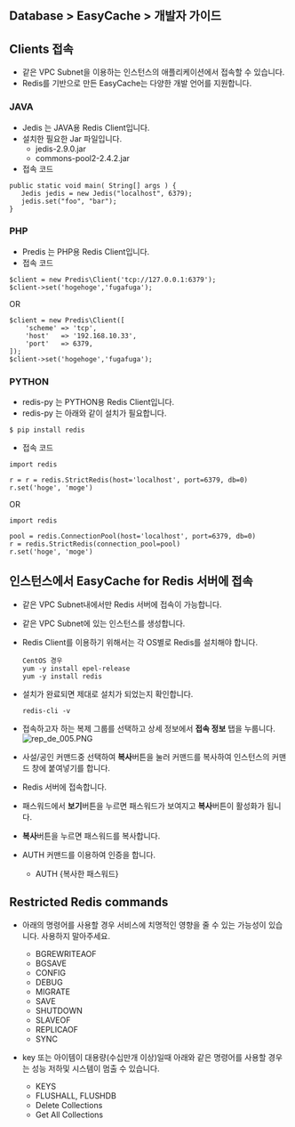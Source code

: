 ## Database > EasyCache > 개발자 가이드

## Clients 접속

* 같은 VPC Subnet을 이용하는 인스턴스의 애플리케이션에서 접속할 수 있습니다.
* Redis를 기반으로 만든 EasyCache는 다양한 개발 언어를 지원합니다.

### JAVA

* Jedis 는 JAVA용 Redis Client입니다.
* 설치한 필요한 Jar 파일입니다.
    * jedis-2.9.0.jar
    * commons-pool2-2.4.2.jar
* 접속 코드
 ```
 public static void main( String[] args ) {
    Jedis jedis = new Jedis("localhost", 6379);
    jedis.set("foo", "bar");
}
 ```
 
### PHP

* Predis 는 PHP용 Redis Client입니다.
* 접속 코드
```
$client = new Predis\Client('tcp://127.0.0.1:6379');
$client->set('hogehoge','fugafuga');
```
OR
```
$client = new Predis\Client([
    'scheme' => 'tcp',
    'host'   => '192.168.10.33',
    'port'   => 6379,
]);
$client->set('hogehoge','fugafuga');
```

### PYTHON

* redis-py 는 PYTHON용 Redis Client입니다.
* redis-py 는 아래와 같이 설치가 필요합니다.
```
$ pip install redis
```

* 접속 코드
```
import redis

r = r = redis.StrictRedis(host='localhost', port=6379, db=0)
r.set('hoge', 'moge')
```
OR
```
import redis

pool = redis.ConnectionPool(host='localhost', port=6379, db=0)
r = redis.StrictRedis(connection_pool=pool)
r.set('hoge', 'moge')
```

## 인스턴스에서 EasyCache for Redis 서버에 접속

* 같은 VPC Subnet내에서만 Redis 서버에 접속이 가능합니다. 
* 같은 VPC Subnet에 있는 인스턴스를 생성합니다.
* Redis Client를 이용하기 위해서는 각 OS별로 Redis를 설치해야 합니다.
    ```
    CentOS 경우
    yum -y install epel-release   
    yum -y install redis
    ```
* 설치가 완료되면 제대로 설치가 되었는지 확인합니다.
    ```
    redis-cli -v
    ```

* 접속하고자 하는 복제 그룹를 선택하고 상세 정보에서 **접속 정보** 탭을 누룹니다. 
 ![rep_de_005.PNG](https://static.toastoven.net/prod_easycache/20.02.21/rep_connection_info_kr.png)
* 사설/공인 커맨드중 선택하여 **복사**버튼을 눌러 커맨드를 복사하여 인스턴스의 커맨드 창에 붙여넣기를 합니다.
* Redis 서버에 접속합니다. 
* 패스워드에서 **보기**버튼을 누르면 패스워드가 보여지고 **복사**버튼이 활성화가 됩니다.
* **복사**버튼을 누르면 패스워드를 복사합니다.
* AUTH 커맨드를 이용하여 인증을 합니다.
    * AUTH {복사한 패스워드}
    
## Restricted Redis commands

* 아래의 명령어를 사용할 경우 서비스에 치명적인 영향을 줄 수 있는 가능성이 있습니다. 사용하지 말아주세요.

  * BGREWRITEAOF
  * BGSAVE
  * CONFIG
  * DEBUG
  * MIGRATE
  * SAVE
  * SHUTDOWN
  * SLAVEOF
  * REPLICAOF
  * SYNC

* key 또는 아이템이 대용량(수십만개 이상)일때 아래와 같은 명령어를 사용할 경우는 성능 저하및 시스템이 멈출 수 있습니다.

  * KEYS
  * FLUSHALL, FLUSHDB
  * Delete Collections
  * Get All Collections

